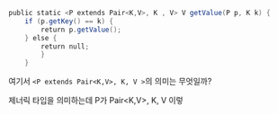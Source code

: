
```java
public static <P extends Pair<K,V>, K , V> V getValue(P p, K k) {
    if (p.getKey() == k) {
        return p.getValue();
    } else {
        return null;
	    }
    }
```

여기서 `<P extends Pair<K,V>, K, V >`의 의미는 무엇일까?

제너릭 타입을 의미하는데 P가 Pair<K,V>, K, V 이렇